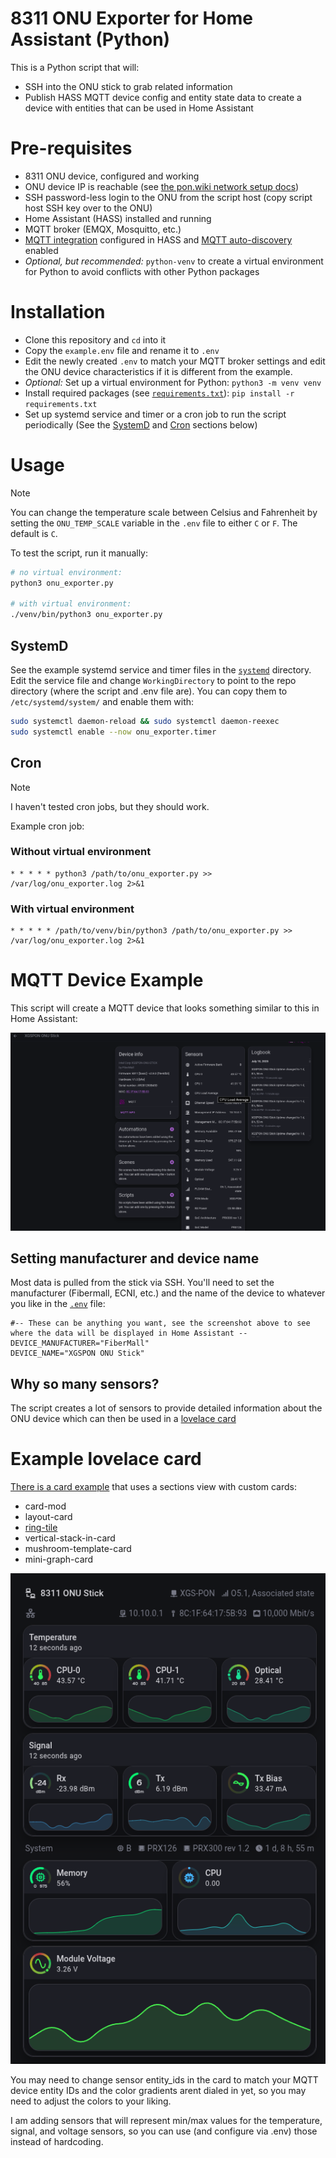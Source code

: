 # 8311 ONU Exporter for Home Assistant (Python)
This is a Python script that will:
- SSH into the ONU stick to grab related information
- Publish HASS MQTT device config and entity state data to create a device with entities that can be used in Home Assistant

# Pre-requisites
- 8311 ONU device, configured and working
- ONU device IP is reachable (see [the pon.wiki network setup docs](https://pon.wiki/guides/install-the-8311-community-firmware-on-the-was-110/#network-setup)) 
- SSH password-less login to the ONU from the script host (copy script host SSH key over to the ONU)
- Home Assistant (HASS) installed and running
- MQTT broker (EMQX, Mosquitto, etc.)
- [MQTT integration](https://www.home-assistant.io/integrations/mqtt/) configured in HASS and [MQTT auto-discovery](https://www.home-assistant.io/integrations/mqtt/#mqtt-discovery) enabled
- _Optional, but recommended:_ `python-venv` to create a virtual environment for Python to avoid conflicts with other Python packages

# Installation
- Clone this repository and `cd` into it
- Copy the `example.env` file and rename it to `.env`
- Edit the newly created `.env` to match your MQTT broker settings and edit the ONU device characteristics if it is different from the example.
- _Optional:_ Set up a virtual environment for Python: `python3 -m venv venv`
- Install required packages (see [`requirements.txt`](./requirements.txt)): `pip install -r requirements.txt`
- Set up systemd service and timer or a cron job to run the script periodically (See the [SystemD](#systemd) and [Cron](#cron) sections below)

# Usage
>[!NOTE]
> You can change the temperature scale between Celsius and Fahrenheit by setting the `ONU_TEMP_SCALE` variable in the `.env` file to either `C` or `F`. The default is `C`.

To test the script, run it manually:

```bash
# no virtual environment:
python3 onu_exporter.py

# with virtual environment:
./venv/bin/python3 onu_exporter.py
```

## SystemD
See the example systemd service and timer files in the [`systemd`](./systemd) directory. 
Edit the service file and change `WorkingDirectory` to point to the repo directory (where the script and .env file are). 
You can copy them to `/etc/systemd/system/` and enable them with:

```bash
sudo systemctl daemon-reload && sudo systemctl daemon-reexec
sudo systemctl enable --now onu_exporter.timer
```

## Cron
>[!NOTE]
> I haven't tested cron jobs, but they should work.

Example cron job:

### Without virtual environment
```
* * * * * python3 /path/to/onu_exporter.py >> /var/log/onu_exporter.log 2>&1
```

### With virtual environment
```
* * * * * /path/to/venv/bin/python3 /path/to/onu_exporter.py >> /var/log/onu_exporter.log 2>&1
```

# MQTT Device Example

This script will create a MQTT device that looks something similar to this in Home Assistant:

![MQTT Device Example](./docs/assets/mqtt_device.png)

## Setting manufacturer and device name
Most data is pulled from the stick via SSH. You'll need to set the manufacturer (Fibermall, ECNI, etc.) and the 
name of the device to whatever you like in the [`.env`](./example.env) file:

```dotenv
#-- These can be anything you want, see the screenshot above to see where the data will be displayed in Home Assistant --
DEVICE_MANUFACTURER="FiberMall"
DEVICE_NAME="XGSPON ONU Stick"
```

## Why so many sensors?
The script creates a lot of sensors to provide detailed information about the ONU device which can then be used in a [lovelace card](#example-lovelace-card)

# Example lovelace card
[There is a card example](./examples/ring-tile.yaml) that uses a sections view with custom cards:
- card-mod
- layout-card
- [ring-tile](https://github.com/neponn/ring-tile-card)
- vertical-stack-in-card
- mushroom-template-card
- mini-graph-card

![Lovelace Card Example](./docs/assets/ring-tile_example.png)

You may need to change sensor entity_ids in the card to match your MQTT device entity IDs and the color gradients arent dialed in yet, so you may need to adjust the colors to your liking.

I am adding sensors that will represent min/max values for the temperature, signal, and voltage sensors, so you can use (and configure via .env) those instead of hardcoding.